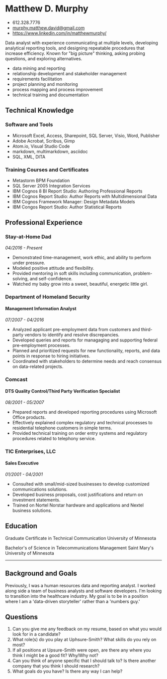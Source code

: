 # Matthew D. Murphy
 * 612.328.7776
 * murphy.matthew.david@gmail.com
 * https://www.linkedin.com/in/matthewmurphy/

Data analyst with experience communicating at multiple levels, developing analytical reporting tools, and designing repeatable procedures that increase efficiency. Known for "big picture" thinking, asking probing questions, and exploring alternatives.
* data mining and reporting
* relationship development and stakeholder management
* requirements facilitation
* project planning and monitoring
* process mapping and process improvement
* technical training and documentation

## Technical Knowledge

### Software and Tools
* Microsoft Excel, Access, Sharepoint, SQL Server, Visio, Word, Publisher
* Adobe Acrobat, Scribus, Gimp
* Atom.io, Visual Studio Code
* markdown, multimarkdown, asciidoc
* SQL, XML, DITA

### Training Courses and Certificates
* Metastorm BPM Foundation
* SQL Server 2005 Integration Services
* IBM Cognos 8 BI Report Studio: Authoring Professional Reports
* IBM Cognos Report Studio: Author Reports with Multidimensional Data 
* IBM Cognos Framework Manager: Design Metadata Models 
* IBM Congos Report Studio: Author Statistical Reports


## Professional Experience

### Stay-at-Home Dad
_04/2016 - Present_

* Demonstrated time-management, work ethic, and ability to perform under pressure.
* Modeled positive attitude and flexibility.
* Provided mentoring in soft skills including communication, problem-solving, and self-confidence.
* Watched my baby grow into a sweet, beautiful, energetic little girl.



### Department of Homeland Security
#### Management Information Analyst

_07/2007 - 04/2016_
* Analyzed applicant pre-employment data from customers and third-party vendors to identify and resolve discrepancies.
* Developed queries and reports for managaging and supporting federal pre-employment processes. 
* Planned and prioritized requests for new functionality, reports, and data points in response to hiring initiatives.
* Coordinated with stakeholders to determine needs and reach consensus on data-related projects.
 
### Comcast
#### DTS Quality Control/Third Party Verification Specialist

_08/2001 - 05/2007_ 
* Prepared reports and developed reporting procedures using Microsoft Office products.
* Effectively explained complex regulatory and technical processes to residential telephone customers in simple terms.
* Provided technical training on order entry systems and regulatory procedures related to telephony service.

### TIC Enterprises, LLC
#### Sales Executive

_01/2001 - 04/2001_
* Consulted with small/mid-sized businesses to develop customized communications solutions.
* Developed business proposals, cost justifications and return on investment statements.
* Trained on Nortel Norstar hardware and applications and Nextel business solutions.

## Education
Graduate Certificate in Technical Communication
University of Minnesota

Bachelor's of Science in Telecommunications Management
Saint Mary's University of Minnesota

---

## Background and Goals

Previously, I was a human resources data and reporting analyst. I worked along side a team of business analysts and software developers. I'm looking to transition into the healthcare industry. My goal is to be in a position where I am a 'data-driven storyteller' rather than a 'numbers guy.'

## Questions

1. Can you give me any feedback on my resume, based on what you would look for in a candidate?
2. What role(s) do you play at Uphsure-Smith? What skills do you rely on most?
3. If all positions at Upsure-Smith were open, are there any where you think I might be a good fit? Why/Why not?
4. Can you think of anyone specific that I should talk to? Is there another company that you think I should research?
5. What goals do you have? Is there any way I can help?
